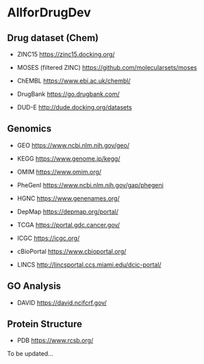 # AllforDrugDev

## Drug dataset (Chem)
- ZINC15
https://zinc15.docking.org/

- MOSES (filtered ZINC)
https://github.com/molecularsets/moses

- ChEMBL
https://www.ebi.ac.uk/chembl/

- DrugBank
https://go.drugbank.com/

- DUD-E
http://dude.docking.org/datasets

## Genomics
- GEO
https://www.ncbi.nlm.nih.gov/geo/

- KEGG 
https://www.genome.jp/kegg/

- OMIM
https://www.omim.org/

- PheGenI
https://www.ncbi.nlm.nih.gov/gap/phegeni

- HGNC
https://www.genenames.org/

- DepMap
https://depmap.org/portal/

- TCGA
https://portal.gdc.cancer.gov/

- ICGC
https://icgc.org/

- cBioPortal
https://www.cbioportal.org/

- LINCS
http://lincsportal.ccs.miami.edu/dcic-portal/

## GO Analysis
- DAVID
https://david.ncifcrf.gov/


## Protein Structure 
- PDB
https://www.rcsb.org/


To be updated...

